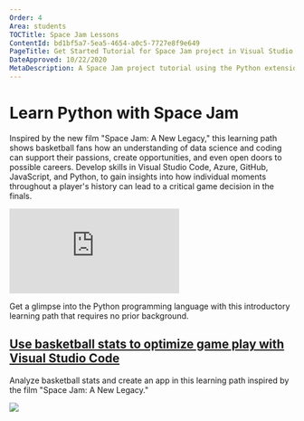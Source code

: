 ```yaml
---
Order: 4
Area: students
TOCTitle: Space Jam Lessons
ContentId: bd1bf5a7-5ea5-4654-a0c5-7727e8f9e649
PageTitle: Get Started Tutorial for Space Jam project in Visual Studio Code
DateApproved: 10/22/2020
MetaDescription: A Space Jam project tutorial using the Python extension in Visual Studio Code.
---
```


# Learn Python with Space Jam

Inspired by the new film "Space Jam: A New Legacy," this learning path shows basketball fans how an understanding of data science and coding can support their passions, create opportunities, and even open doors to possible careers. Develop skills in Visual Studio Code, Azure, GitHub, JavaScript, and Python, to gain insights into how individual moments throughout a player's history can lead to a critical game decision in the finals.

<iframe src="HTTPS://www.youtube-nocookie.com/embed/pXkIIzihEYM" frameborder="0" allow="accelerometer; autoplay; encrypted-media; gyroscope; picture-in-picture" allowfullscreen title="Learn to code with Space Jam"></iframe>

Get a glimpse into the Python programming language with this introductory learning path that requires no prior background.

<div class="module">
    <div class="info">
        <a href="HTTPS://learn.microsoft.com/training/paths/optimize-basketball-games-with-machine-learning/?WT.mc_id=LearnDrG-c9-niner&WT.mc_id=SpaceJam_Learn_-all-cxa"><h2 class="title faux-h3">Use basketball stats to optimize game play with Visual Studio Code</h2></a>
    </div>
    <p class="description">Analyze basketball stats and create an app in this learning path inspired by the film "Space Jam: A New Legacy."</p>
    <a href="HTTPS://learn.microsoft.com/training/paths/optimize-basketball-games-with-machine-learning/?WT.mc_id=LearnDrG-c9-niner&WT.mc_id=SpaceJam_Learn_-all-cxa" title="Space Jam module">
        <img src="/assets/learn/students/spacejam-python/spacejam-python.png" aria-hidden="true" class="thumb"/>
    </a>
</div><br/>
